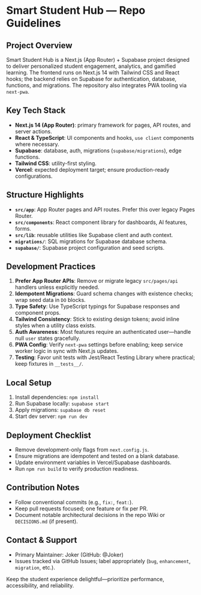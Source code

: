 # Smart Student Hub — Repo Guidelines

## Project Overview
Smart Student Hub is a Next.js (App Router) + Supabase project designed to deliver personalized student engagement, analytics, and gamified learning. The frontend runs on Next.js 14 with Tailwind CSS and React hooks; the backend relies on Supabase for authentication, database, functions, and migrations. The repository also integrates PWA tooling via `next-pwa`.

## Key Tech Stack
- **Next.js 14 (App Router)**: primary framework for pages, API routes, and server actions.
- **React & TypeScript**: UI components and hooks, `use client` components where necessary.
- **Supabase**: database, auth, migrations (`supabase/migrations`), edge functions.
- **Tailwind CSS**: utility-first styling.
- **Vercel**: expected deployment target; ensure production-ready configurations.

## Structure Highlights
- **`src/app`**: App Router pages and API routes. Prefer this over legacy Pages Router.
- **`src/components`**: React component library for dashboards, AI features, forms.
- **`src/lib`**: reusable utilities like Supabase client and auth context.
- **`migrations/`**: SQL migrations for Supabase database schema.
- **`supabase/`**: Supabase project configuration and seed scripts.

## Development Practices
1. **Prefer App Router APIs**: Remove or migrate legacy `src/pages/api` handlers unless explicitly needed.
2. **Idempotent Migrations**: Guard schema changes with existence checks; wrap seed data in `DO` blocks.
3. **Type Safety**: Use TypeScript typings for Supabase responses and component props.
4. **Tailwind Consistency**: Stick to existing design tokens; avoid inline styles when a utility class exists.
5. **Auth Awareness**: Most features require an authenticated user—handle null `user` states gracefully.
6. **PWA Config**: Verify `next-pwa` settings before enabling; keep service worker logic in sync with Next.js updates.
7. **Testing**: Favor unit tests with Jest/React Testing Library where practical; keep fixtures in `__tests__/`.

## Local Setup
1. Install dependencies: `npm install`
2. Run Supabase locally: `supabase start`
3. Apply migrations: `supabase db reset`
4. Start dev server: `npm run dev`

## Deployment Checklist
- Remove development-only flags from `next.config.js`.
- Ensure migrations are idempotent and tested on a blank database.
- Update environment variables in Vercel/Supabase dashboards.
- Run `npm run build` to verify production readiness.

## Contribution Notes
- Follow conventional commits (e.g., `fix:`, `feat:`).
- Keep pull requests focused; one feature or fix per PR.
- Document notable architectural decisions in the repo Wiki or `DECISIONS.md` (if present).

## Contact & Support
- Primary Maintainer: Joker (GitHub: @Joker)
- Issues tracked via GitHub Issues; label appropriately (`bug`, `enhancement`, `migration`, etc.).

Keep the student experience delightful—prioritize performance, accessibility, and reliability.